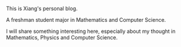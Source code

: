 This is Xiang's personal blog.

A freshman student major in Mathematics and Computer Science. 

I will share something interesting here, especially about my thought in Mathematics, Physics and Computer Science.